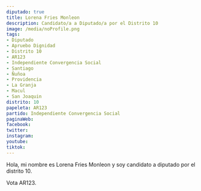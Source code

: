 ```yaml
---
diputado: true
title: Lorena Fries Monleon
description: Candidato/a a Diputado/a por el Distrito 10
image: /media/noProfile.png
tags:
- Diputado
- Apruebo Dignidad
- Distrito 10
- AR123
- Independiente Convergencia Social
- Santiago
- Ñuñoa
- Providencia
- La Granja
- Macul
- San Joaquin
distrito: 10
papeleta: AR123
partido: Independiente Convergencia Social
paginaWeb:
facebook:
twitter:
instagram:
youtube:
tiktok:
---
```

Hola, mi nombre es Lorena Fries Monleon y soy candidato a diputado por el distrito 10.

Vota AR123.